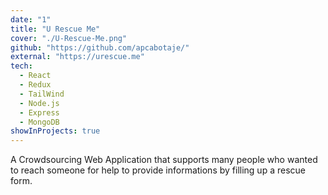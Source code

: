 ```yaml
---
date: "1"
title: "U Rescue Me"
cover: "./U-Rescue-Me.png"
github: "https://github.com/apcabotaje/"
external: "https://urescue.me"
tech:
  - React
  - Redux
  - TailWind
  - Node.js
  - Express
  - MongoDB
showInProjects: true
---
```


A Crowdsourcing Web Application that supports many people who wanted to reach someone for help to provide informations by filling up a rescue form.
